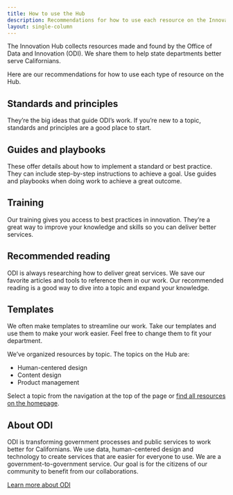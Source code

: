 ```yaml
---
title: How to use the Hub
description: Recommendations for how to use each resource on the Innovation Hub
layout: single-column
---
```


<p class="text-lead">The Innovation Hub collects resources made and found by the Office of Data and Innovation (ODI). We share them to help state departments better serve Californians.</p>

Here are our recommendations for how to use each type of resource on the Hub.

## Standards and principles

They’re the big ideas that guide ODI’s work. If you’re new to a topic, standards and principles are a good place to start.

## Guides and playbooks

These offer details about how to implement a standard or best practice. They can include step-by-step instructions to achieve a goal. Use guides and playbooks when doing work to achieve a great outcome.

## Training

Our training gives you access to best practices in innovation. They’re a great way to improve your knowledge and skills so you can deliver better services.

## Recommended reading

ODI is always researching how to deliver great services. We save our favorite articles and tools to reference them in our work. Our recommended reading is a good way to dive into a topic and expand your knowledge.

## Templates

We often make templates to streamline our work. Take our templates and use them to make your work easier. Feel free to change them to fit your department.

We’ve organized resources by topic. The topics on the Hub are:

* Human-centered design
* Content design
* Product management

Select a topic from the navigation at the top of the page or [find all resources on the homepage](/).

## About ODI

ODI is transforming government processes and public services to work better for Californians. We use data, human-centered design and technology to create services that are easier for everyone to use. We are a government-to-government service. Our goal is for the citizens of our community to benefit from our collaborations.

<div class="wp-block-button">
  <a class="btn-primary" href="/how-to-use/">Learn more about ODI</a>
</div>
